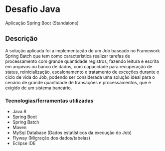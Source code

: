 # Desafio Java

Aplicação Spring Boot (Standalone)

## Descrição

A solução aplicada foi a implementação de um Job baseado no Framework Spring Batch que tem como característica realizar tarefas de processamento com grande quantidade registros, fazendo leitura e escrita em arquivos ou banco de dados, com capacidade para recuperação de status, reinicialização, escalonamento e tratamento de exceções durante o ciclo de vida do Job, podendo ser considerada uma solução ideal para o cenário de grande quantidade de transações e processamentos, que é exigido de um sistema bancário. 

### Tecnologias/ferramentas utilizadas

* Java 8
* Spring Boot
* Spring Batch
* Maven
* MySql Database (Dados estatísticos da execução do Job) 
* Flyway (Migração dos dados/tabelas)
* Eclipse IDE